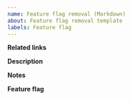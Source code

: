```yaml
---
name: Feature flag removal (Markdown)
about: Feature flag removal template
labels: Feature flag
---
```


**Related links**

**Description**

**Notes**

**Feature flag**
